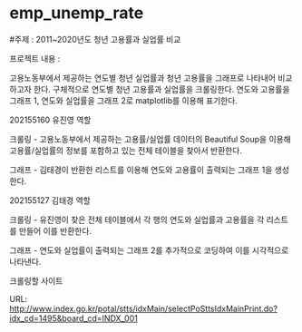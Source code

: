 # emp_unemp_rate
#주제 : 2011~2020년도 청년 고용률과 실업률 비교

프로젝트 내용 : 

고용노동부에서 제공하는 연도별 청년 실업률과 청년 고용률을 그래프로 나타내어 비교하고자 한다. 
구체적으로 연도별 청년 고용률과 실업률을 크롤링한다.  연도와 고용률을 그래프 1, 연도와 실업률을 그래프 2로 matplotlib를 이용해 표기한다.

202155160 유진영 역할

크롤링 - 고용노동부에서 제공하는 고용률/실업률 데이터의 Beautiful Soup을 이용해 고용률/실업률의 정보를 포함하고 있는 전체 테이블을 찾아서 반환한다.

그래프 -  김태경이 반환한 리스트를 이용해 연도와 고용률이 출력되는 그래프 1을 생성한다.


202155127 김태경 역할


크롤링 - 유진영이 찾은 전체 테이블에서 각 행의 연도와 실업률과 고용률을 각 리스트를 만들어 이를 반환한다.

그래프 - 연도와 실업률이 출력되는 그래프 2를 추가적으로 코딩하여 이를 시각적으로 나타낸다.


크롤링할 사이트 

URL: http://www.index.go.kr/potal/stts/idxMain/selectPoSttsIdxMainPrint.do?idx_cd=1495&board_cd=INDX_001

